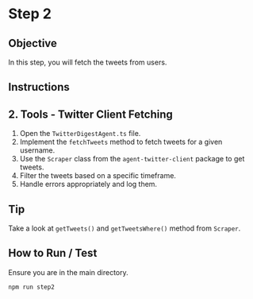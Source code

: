 # Step 2

## Objective

In this step, you will fetch the tweets from users.

## Instructions

## 2. Tools - Twitter Client Fetching

1. Open the `TwitterDigestAgent.ts` file.
2. Implement the `fetchTweets` method to fetch tweets for a given username.
3. Use the `Scraper` class from the `agent-twitter-client` package to get tweets.
4. Filter the tweets based on a specific timeframe.
5. Handle errors appropriately and log them.

## Tip

Take a look at `getTweets()` and `getTweetsWhere()` method from `Scraper`.

## How to Run / Test

Ensure you are in the main directory.
```bash
npm run step2
```